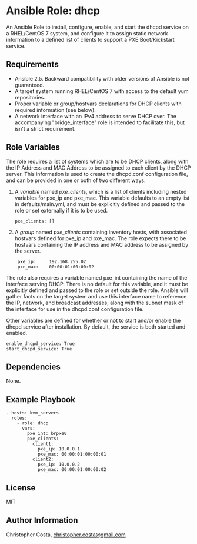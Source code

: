 Ansible Role: dhcp
=========

An Ansible Role to install, configure, enable, and start the dhcpd service on a RHEL/CentOS 7 system, and configure it to assign static network information to a defined list of clients to support a PXE Boot/Kickstart service.

Requirements
------------

* Ansible 2.5. Backward compatibility with older versions of Ansible is not guaranteed.
* A target system running RHEL/CentOS 7 with access to the default yum repositories.
* Proper variable or group/hostvars declarations for DHCP clients with required information (see below).
* A network interface with an IPv4 address to serve DHCP over.  The accompanying "bridge_interface" role is intended to facilitate this, but isn't a strict requirement.

Role Variables
--------------

The role requires a list of systems which are to be DHCP clients, along with the IP Address and MAC Address to be assigned to each client by the DHCP server.  This information is used to create the dhcpd.conf configuration file, and can be provided in one or both of two different ways.

1.  A *variable* named *pxe_clients*, which is a list of clients including nested variables for pxe_ip and pxe_mac.  This variable defaults to an empty list in defaults/main.yml, and must be explicitly defined and passed to the role or set externally if it is to be used. 

        pxe_clients: [] 

2. A *group* named *pxe_clients* containing inventory hosts, with associated hostvars defined for pxe_ip and pxe_mac. The role expects there to be hostvars containing the IP address and MAC address to be assigned by the server. 

        pxe_ip:     192.168.255.02
        pxe_mac:    00:00:01:00:00:02

The role also requires a variable named pxe_int containing the name of the interface serving DHCP.   There is no default for this variable, and it must be explicitly defined and passed to the role or set outside the role. Ansible will gather facts on the target system and use this interface name to reference the IP, network, and broadcast addresses, along with the subnet mask of the interface for use in the dhcpd.conf configuration file.

Other variables are defined for whether or not to start and/or enable the dhcpd service after installation.  By default, the service is both started and enabled.

    enable_dhcpd_service: True
    start_dhcpd_service: True

Dependencies
------------

None.

Example Playbook
----------------

    - hosts: kvm_servers
      roles:
        - role: dhcp
          vars:
            pxe_int: brpxe0
            pxe_clients:
              client1:
                pxe_ip: 10.0.0.1
                pxe_mac: 00:00:01:00:00:01
              client2:
                pxe_ip: 10.0.0.2
                pxe_mac: 00:00:01:00:00:02

License
-------

MIT

Author Information
------------------

Christopher Costa, christopher.costa@gmail.com

